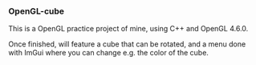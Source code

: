 ### OpenGL-cube
This is a OpenGL practice project of mine, using C++ and OpenGL 4.6.0.

Once finished, will feature a cube that can be rotated, and a menu done with ImGui where you can change e.g. the color of the cube.


